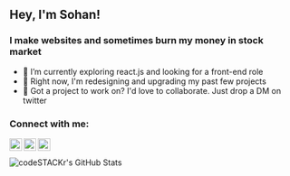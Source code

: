 ## Hey, I'm **Sohan!**



### I make websites and sometimes burn my money in stock market

- 🌱 I’m currently exploring react.js and looking for a front-end role
- 🔭 Right now, I'm redesigning and upgrading my past few projects
- 👯 Got a project to work on? I'd love to collaborate. Just drop a DM on twitter

### Connect with me:

[<img align="left" alt="Sohan Vaigankar | Twitter" width="22px" src="https://cdn.jsdelivr.net/npm/simple-icons@v3/icons/twitter.svg" />][twitter]
[<img align="left" alt="Sohan Vaigankar | LinkedIn" width="22px" src="https://cdn.jsdelivr.net/npm/simple-icons@v3/icons/linkedin.svg" />][linkedin]
[<img align="left" alt="Sohan Vaigankar | Instagram" width="22px" src="https://cdn.jsdelivr.net/npm/simple-icons@v3/icons/instagram.svg" />][instagram]


<br />
<br />

<img align="left" alt="codeSTACKr's GitHub Stats" src="https://github-readme-stats.sohanvaigankar.vercel.app/api?username=sohanvaigankar&show_icons=true&hide_border=true" />

[twitter]: https://twitter.com/sohanv_
[instagram]: https://instagram.com/sohanvaigankar
[linkedin]: https://linkedin.com/in/sohanvaigankar
